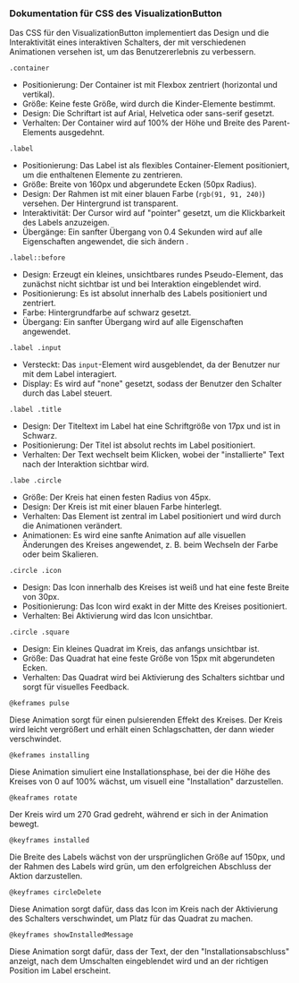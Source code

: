 ### Dokumentation für CSS des VisualizationButton

Das CSS für den VisualizationButton implementiert das Design und die Interaktivität eines interaktiven Schalters, der mit verschiedenen Animationen versehen ist, um das Benutzererlebnis zu verbessern.

```
.container
```
- Positionierung: Der Container ist mit Flexbox zentriert (horizontal und vertikal).
- Größe: Keine feste Größe, wird durch die Kinder-Elemente bestimmt.
- Design: Die Schriftart ist auf Arial, Helvetica oder sans-serif gesetzt.
- Verhalten: Der Container wird auf 100% der Höhe und Breite des Parent-Elements ausgedehnt.

```
.label
```
- Positionierung: Das Label ist als flexibles Container-Element positioniert, um die enthaltenen Elemente zu zentrieren.
- Größe: Breite von 160px und abgerundete Ecken (50px Radius).
- Design: Der Rahmen ist mit einer blauen Farbe (`rgb(91, 91, 240)`) versehen. Der Hintergrund ist transparent.
- Interaktivität: Der Cursor wird auf "pointer" gesetzt, um die Klickbarkeit des Labels anzuzeigen.
- Übergänge: Ein sanfter Übergang von 0.4 Sekunden wird auf alle Eigenschaften angewendet, die sich ändern .

```
.label::before
```
- Design: Erzeugt ein kleines, unsichtbares rundes Pseudo-Element, das zunächst nicht sichtbar ist und bei Interaktion eingeblendet wird.
- Positionierung: Es ist absolut innerhalb des Labels positioniert und zentriert.
- Farbe: Hintergrundfarbe auf schwarz gesetzt.
- Übergang: Ein sanfter Übergang wird auf alle Eigenschaften angewendet.

```
.label .input
```
- Versteckt: Das `input`-Element wird ausgeblendet, da der Benutzer nur mit dem Label interagiert.
- Display: Es wird auf "none" gesetzt, sodass der Benutzer den Schalter durch das Label steuert.

```
.label .title
```
- Design: Der Titeltext im Label hat eine Schriftgröße von 17px und ist in Schwarz.
- Positionierung: Der Titel ist absolut rechts im Label positioniert.
- Verhalten: Der Text wechselt beim Klicken, wobei der "installierte" Text nach der Interaktion sichtbar wird.

```
.labe .circle
```
- Größe: Der Kreis hat einen festen Radius von 45px.
- Design: Der Kreis ist mit einer blauen Farbe hinterlegt.
- Verhalten: Das Element ist zentral im Label positioniert und wird durch die Animationen verändert.
- Animationen: Es wird eine sanfte Animation auf alle visuellen Änderungen des Kreises angewendet, z. B. beim Wechseln der Farbe oder beim Skalieren.

```
.circle .icon
```
- Design: Das Icon innerhalb des Kreises ist weiß und hat eine feste Breite von 30px.
- Positionierung: Das Icon wird exakt in der Mitte des Kreises positioniert.
- Verhalten: Bei Aktivierung wird das Icon unsichtbar.

```
.circle .square
```
- Design: Ein kleines Quadrat im Kreis, das anfangs unsichtbar ist.
- Größe: Das Quadrat hat eine feste Größe von 15px mit abgerundeten Ecken.
- Verhalten: Das Quadrat wird bei Aktivierung des Schalters sichtbar und sorgt für visuelles Feedback.

```
@keframes pulse
```
Diese Animation sorgt für einen pulsierenden Effekt des Kreises. Der Kreis wird leicht vergrößert und erhält einen Schlagschatten, der dann wieder verschwindet.

```
@keframes installing
```
Diese Animation simuliert eine Installationsphase, bei der die Höhe des Kreises von 0 auf 100% wächst, um visuell eine "Installation" darzustellen.

```
@keaframes rotate
```
Der Kreis wird um 270 Grad gedreht, während er sich in der Animation bewegt.

```
@keyframes installed
```
Die Breite des Labels wächst von der ursprünglichen Größe auf 150px, und der Rahmen des Labels wird grün, um den erfolgreichen Abschluss der Aktion darzustellen.

```
@keyframes circleDelete
```
Diese Animation sorgt dafür, dass das Icon im Kreis nach der Aktivierung des Schalters verschwindet, um Platz für das Quadrat zu machen.

```
@keyframes showInstalledMessage
```
Diese Animation sorgt dafür, dass der Text, der den "Installationsabschluss" anzeigt, nach dem Umschalten eingeblendet wird und an der richtigen Position im Label erscheint.


